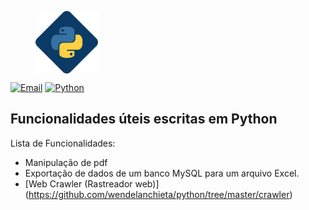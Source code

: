 <figure>
  <img src="https://github.com/wendelanchieta/python/blob/master/img/python_banner_image.png" alt="cabecalho-readme-python" height="100" align="middle">
</figure>

[![Email](https://img.shields.io/badge/email-wendelanchieta%40gmail.com-blue)](mailto:wendelanchieta@gmail.com)
[![Python](https://img.shields.io/badge/python-blue)](#)


## Funcionalidades úteis escritas em Python

Lista de Funcionalidades:
* Manipulação de pdf
* Exportação de dados de um banco MySQL para um arquivo Excel.
* [Web Crawler (Rastreador web)] (https://github.com/wendelanchieta/python/tree/master/crawler)
